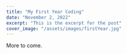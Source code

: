 ```yaml
---
title: "My First Year Coding"
date: "November 2, 2022"
excerpt: "This is the excerpt for the post"
cover_image: "/assets/images/firstYear.jpg"
---
```


More to come.